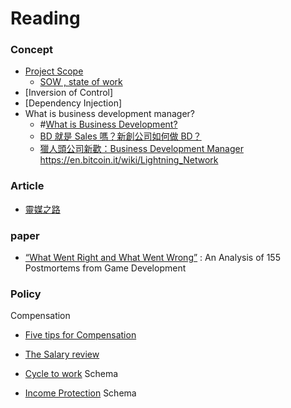 # Reading


### Concept
- [Project Scope](http://searchcio.techtarget.com/definition/project-scope)
    + [SOW , state of work](http://www.tutorialspoint.com/management_concepts/statement_of_work.htm)
- [Inversion of Control]
- [Dependency Injection]
- What is business development manager?
    - #[What is Business Development?](http://www.businessdevelopmentmanagerjobdescription.com/what-is-business-development/)
    - [BD 就是 Sales 嗎？新創公司如何做 BD？](https://blog.alphacamp.co/2015/07/22/startup-bd-sales/)
    - [獵人頭公司新歡：Business Development Manager](http://www.thenewslens.com/article/882)
https://en.bitcoin.it/wiki/Lightning_Network

### Article
- [靈媒之路](http://samtiger.pixnet.net/blog/category/1401943)

### paper
- [“What Went Right and What Went Wrong”](https://www.microsoft.com/en-us/research/publication/what-went-right-and-what-went-wrong-an-analysis-of-155-postmortems-from-game-development/) : An Analysis of 155 Postmortems from Game Development

### Policy
Compensation
- [Five tips for Compensation](http://www.trinet.com/blog/2014/05/15/five-tips-for-successful-compensation-reviews/)
- [The Salary review](http://www.payscale.com/compensation-today/2009/05/the-salary-review-process)

- [Cycle to work](http://www.citizensinformation.ie/en/money_and_tax/tax/income_tax_credits_and_reliefs/cycle_to_work_scheme.html) Schema
- [Income Protection](https://www.irishlife.ie/life-insurance/income-protection) Schema
